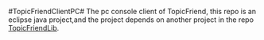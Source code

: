 #TopicFriendClientPC#
The pc console client of TopicFriend, this repo is an eclipse java project,and the project depends on another project in the repo [TopicFriendLib](https://github.com/wellziy/TopicFriendLib).
